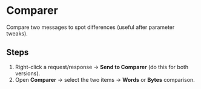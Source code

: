 # Comparer

Compare two messages to spot differences (useful after parameter tweaks).

## Steps
1. Right-click a request/response → **Send to Comparer** (do this for both versions).
2. Open **Comparer** → select the two items → **Words** or **Bytes** comparison.
